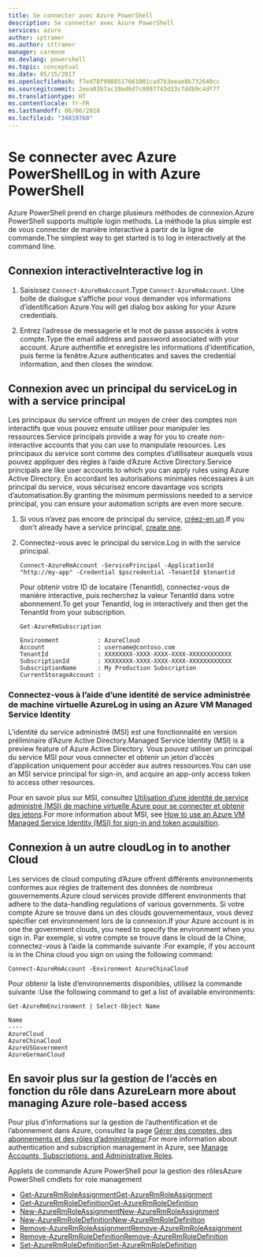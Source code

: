 ```yaml
---
title: Se connecter avec Azure PowerShell
description: Se connecter avec Azure PowerShell
services: azure
author: sptramer
ms.author: sttramer
manager: carmonm
ms.devlang: powershell
ms.topic: conceptual
ms.date: 05/15/2017
ms.openlocfilehash: f7ed78f9908517661001cad7b3eeae8b732640cc
ms.sourcegitcommit: 2eea03b7ac19ad6d7c8097743d33c7ddb9c4df77
ms.translationtype: HT
ms.contentlocale: fr-FR
ms.lasthandoff: 06/06/2018
ms.locfileid: "34819760"
---
```

# <a name="log-in-with-azure-powershell"></a><span data-ttu-id="41105-103">Se connecter avec Azure PowerShell</span><span class="sxs-lookup"><span data-stu-id="41105-103">Log in with Azure PowerShell</span></span>

<span data-ttu-id="41105-104">Azure PowerShell prend en charge plusieurs méthodes de connexion.</span><span class="sxs-lookup"><span data-stu-id="41105-104">Azure PowerShell supports multiple login methods.</span></span> <span data-ttu-id="41105-105">La méthode la plus simple est de vous connecter de manière interactive à partir de la ligne de commande.</span><span class="sxs-lookup"><span data-stu-id="41105-105">The simplest way to get started is to log in interactively at the command line.</span></span>

## <a name="interactive-log-in"></a><span data-ttu-id="41105-106">Connexion interactive</span><span class="sxs-lookup"><span data-stu-id="41105-106">Interactive log in</span></span>

1. <span data-ttu-id="41105-107">Saisissez `Connect-AzureRmAccount`.</span><span class="sxs-lookup"><span data-stu-id="41105-107">Type `Connect-AzureRmAccount`.</span></span> <span data-ttu-id="41105-108">Une boîte de dialogue s’affiche pour vous demander vos informations d’identification Azure.</span><span class="sxs-lookup"><span data-stu-id="41105-108">You will get dialog box asking for your Azure credentials.</span></span>

2. <span data-ttu-id="41105-109">Entrez l’adresse de messagerie et le mot de passe associés à votre compte.</span><span class="sxs-lookup"><span data-stu-id="41105-109">Type the email address and password associated with your account.</span></span> <span data-ttu-id="41105-110">Azure authentifie et enregistre les informations d’identification, puis ferme la fenêtre.</span><span class="sxs-lookup"><span data-stu-id="41105-110">Azure authenticates and saves the credential information, and then closes the window.</span></span>

## <a name="log-in-with-a-service-principal"></a><span data-ttu-id="41105-111">Connexion avec un principal du service</span><span class="sxs-lookup"><span data-stu-id="41105-111">Log in with a service principal</span></span>

<span data-ttu-id="41105-112">Les principaux du service offrent un moyen de créer des comptes non interactifs que vous pouvez ensuite utiliser pour manipuler les ressources.</span><span class="sxs-lookup"><span data-stu-id="41105-112">Service principals provide a way for you to create non-interactive accounts that you can use to manipulate resources.</span></span> <span data-ttu-id="41105-113">Les principaux du service sont comme des comptes d’utilisateur auxquels vous pouvez appliquer des règles à l’aide d’Azure Active Directory.</span><span class="sxs-lookup"><span data-stu-id="41105-113">Service principals are like user accounts to which you can apply rules using Azure Active Directory.</span></span> <span data-ttu-id="41105-114">En accordant les autorisations minimales nécessaires à un principal du service, vous sécurisez encore davantage vos scripts d’automatisation.</span><span class="sxs-lookup"><span data-stu-id="41105-114">By granting the minimum permissions needed to a service principal, you can ensure your automation scripts are even more secure.</span></span>

1. <span data-ttu-id="41105-115">Si vous n’avez pas encore de principal du service, [créez-en un](create-azure-service-principal-azureps.md).</span><span class="sxs-lookup"><span data-stu-id="41105-115">If you don't already have a service principal, [create one](create-azure-service-principal-azureps.md).</span></span>

2. <span data-ttu-id="41105-116">Connectez-vous avec le principal du service.</span><span class="sxs-lookup"><span data-stu-id="41105-116">Log in with the service principal.</span></span>

    ```azurepowershell-interactive
    Connect-AzureRmAccount -ServicePrincipal -ApplicationId  "http://my-app" -Credential $pscredential -TenantId $tenantid
    ```

    <span data-ttu-id="41105-117">Pour obtenir votre ID de locataire (TenantId), connectez-vous de manière interactive, puis recherchez la valeur TenantId dans votre abonnement.</span><span class="sxs-lookup"><span data-stu-id="41105-117">To get your TenantId, log in interactively and then get the TenantId from your subscription.</span></span>

    ```azurepowershell-interactive
    Get-AzureRmSubscription
    ```

    ```output
    Environment           : AzureCloud
    Account               : username@contoso.com
    TenantId              : XXXXXXXX-XXXX-XXXX-XXXX-XXXXXXXXXXXX
    SubscriptionId        : XXXXXXXX-XXXX-XXXX-XXXX-XXXXXXXXXXXX
    SubscriptionName      : My Production Subscription
    CurrentStorageAccount :
    ```

### <a name="log-in-using-an-azure-vm-managed-service-identity"></a><span data-ttu-id="41105-118">Connectez-vous à l’aide d’une identité de service administrée de machine virtuelle Azure</span><span class="sxs-lookup"><span data-stu-id="41105-118">Log in using an Azure VM Managed Service Identity</span></span>

<span data-ttu-id="41105-119">L’identité du service administré (MSI) est une fonctionnalité en version préliminaire d’Azure Active Directory.</span><span class="sxs-lookup"><span data-stu-id="41105-119">Managed Service Identity (MSI) is a preview feature of Azure Active Directory.</span></span> <span data-ttu-id="41105-120">Vous pouvez utiliser un principal du service MSI pour vous connecter et obtenir un jeton d’accès d’application uniquement pour accéder aux autres ressources.</span><span class="sxs-lookup"><span data-stu-id="41105-120">You can use an MSI service principal for sign-in, and acquire an app-only access token to access other resources.</span></span>

<span data-ttu-id="41105-121">Pour en savoir plus sur MSI, consultez [Utilisation d’une identité de service administré (MSI) de machine virtuelle Azure pour se connecter et obtenir des jetons](/azure/active-directory/msi-how-to-get-access-token-using-msi).</span><span class="sxs-lookup"><span data-stu-id="41105-121">For more information about MSI, see [How to use an Azure VM Managed Service Identity (MSI) for sign-in and token acquisition](/azure/active-directory/msi-how-to-get-access-token-using-msi).</span></span>

## <a name="log-in-to-another-cloud"></a><span data-ttu-id="41105-122">Connexion à un autre cloud</span><span class="sxs-lookup"><span data-stu-id="41105-122">Log in to another Cloud</span></span>

<span data-ttu-id="41105-123">Les services de cloud computing d’Azure offrent différents environnements conformes aux règles de traitement des données de nombreux gouvernements.</span><span class="sxs-lookup"><span data-stu-id="41105-123">Azure cloud services provide different environments that adhere to the data-handling regulations of various governments.</span></span> <span data-ttu-id="41105-124">Si votre compte Azure se trouve dans un des clouds gouvernementaux, vous devez spécifier cet environnement lors de la connexion.</span><span class="sxs-lookup"><span data-stu-id="41105-124">If your Azure account is in one the government clouds, you need to specify the environment when you sign in.</span></span> <span data-ttu-id="41105-125">Par exemple, si votre compte se trouve dans le cloud de la Chine, connectez-vous à l’aide la commande suivante :</span><span class="sxs-lookup"><span data-stu-id="41105-125">For example, if you account is in the China cloud you sign on using the following command:</span></span>

```azurepowershell-interactive
Connect-AzureRmAccount -Environment AzureChinaCloud
```

<span data-ttu-id="41105-126">Pour obtenir la liste d’environnements disponibles, utilisez la commande suivante :</span><span class="sxs-lookup"><span data-stu-id="41105-126">Use the following command to get a list of available environments:</span></span>

```azurepowershell-interactive
Get-AzureRmEnvironment | Select-Object Name
```

```output
Name
----
AzureCloud
AzureChinaCloud
AzureUSGovernment
AzureGermanCloud
```

## <a name="learn-more-about-managing-azure-role-based-access"></a><span data-ttu-id="41105-127">En savoir plus sur la gestion de l’accès en fonction du rôle dans Azure</span><span class="sxs-lookup"><span data-stu-id="41105-127">Learn more about managing Azure role-based access</span></span>

<span data-ttu-id="41105-128">Pour plus d’informations sur la gestion de l’authentification et de l’abonnement dans Azure, consultez la page [Gérer des comptes, des abonnements et des rôles d’administrateur](/azure/active-directory/role-based-access-control-configure).</span><span class="sxs-lookup"><span data-stu-id="41105-128">For more information about authentication and subscription management in Azure, see [Manage Accounts, Subscriptions, and Administrative Roles](/azure/active-directory/role-based-access-control-configure).</span></span>

<span data-ttu-id="41105-129">Applets de commande Azure PowerShell pour la gestion des rôles</span><span class="sxs-lookup"><span data-stu-id="41105-129">Azure PowerShell cmdlets for role management</span></span>

* [<span data-ttu-id="41105-130">Get-AzureRmRoleAssignment</span><span class="sxs-lookup"><span data-stu-id="41105-130">Get-AzureRmRoleAssignment</span></span>](/powershell/module/AzureRM.Resources/Get-AzureRmRoleAssignment)
* [<span data-ttu-id="41105-131">Get-AzureRmRoleDefinition</span><span class="sxs-lookup"><span data-stu-id="41105-131">Get-AzureRmRoleDefinition</span></span>](/powershell/module/AzureRM.Resources/Get-AzureRmRoleDefinition)
* [<span data-ttu-id="41105-132">New-AzureRmRoleAssignment</span><span class="sxs-lookup"><span data-stu-id="41105-132">New-AzureRmRoleAssignment</span></span>](/powershell/module/AzureRM.Resources/New-AzureRmRoleAssignment)
* [<span data-ttu-id="41105-133">New-AzureRmRoleDefinition</span><span class="sxs-lookup"><span data-stu-id="41105-133">New-AzureRmRoleDefinition</span></span>](/powershell/module/AzureRM.Resources/New-AzureRmRoleDefinition)
* [<span data-ttu-id="41105-134">Remove-AzureRmRoleAssignment</span><span class="sxs-lookup"><span data-stu-id="41105-134">Remove-AzureRmRoleAssignment</span></span>](/powershell/module/AzureRM.Resources/Remove-AzureRmRoleAssignment)
* [<span data-ttu-id="41105-135">Remove-AzureRmRoleDefinition</span><span class="sxs-lookup"><span data-stu-id="41105-135">Remove-AzureRmRoleDefinition</span></span>](/powershell/module/AzureRM.Resources/Remove-AzureRmRoleDefinition)
* [<span data-ttu-id="41105-136">Set-AzureRmRoleDefinition</span><span class="sxs-lookup"><span data-stu-id="41105-136">Set-AzureRmRoleDefinition</span></span>](/powershell/moduel/AzureRM.Resources/Set-AzureRmRoleDefinition)
